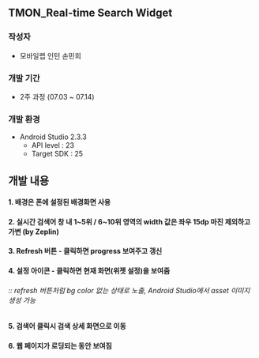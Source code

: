## TMON_Real-time Search Widget

### 작성자

* 모바일랩 인턴 손민희





### 개발 기간

* 2주 과정 (07.03 ~ 07.14)





### 개발 환경

* Android Studio 2.3.3
  * API level : 23
  * Target SDK : 25




## 개발 내용

#### 1. 배경은 폰에 설정된 배경화면 사용

#### 2. 실시간 검색어 창 내 1~5위 / 6~10위 영역의 width 값은 좌우 15dp 마진 제외하고 가변 (by Zeplin)

#### 3. Refresh 버튼 - 클릭하면 progress 보여주고 갱신

#### 4. 설정 아이콘 - 클릭하면 현재 화면(위젯 설정)을 보여줌

###### 	:: refresh 버튼처럼 bg color 없는 상태로 노출, Android Studio에서 asset 이미지 생성 가능 

#### 5. 검색어 클릭시 검색 상세 화면으로 이동

#### 6. 웹 페이지가 로딩되는 동안 보여짐













